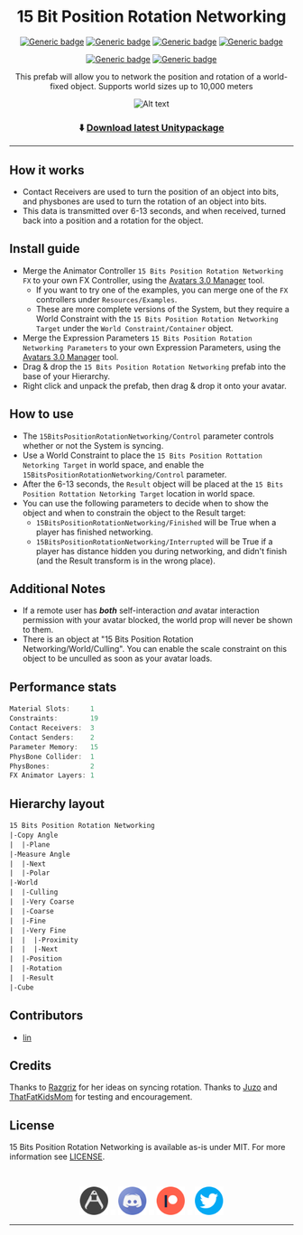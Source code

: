 <div align="center">

# 15 Bit Position Rotation Networking

[![Generic badge](https://img.shields.io/github/downloads/VRLabs/15-Bits-Position-Rotation-Networking/total?label=Downloads)](https://github.com/VRLabs/15-Bits-Position-Rotation-Networking/releases/latest)
[![Generic badge](https://img.shields.io/badge/License-MIT-informational.svg)](https://github.com/VRLabs/15-Bits-Position-Rotation-Networking/blob/main/LICENSE)
[![Generic badge](https://img.shields.io/badge/Unity-2019.4.31f1-lightblue.svg)](https://unity3d.com/unity/whats-new/2019.4.31)
[![Generic badge](https://img.shields.io/badge/SDK-AvatarSDK3-lightblue.svg)](https://vrchat.com/home/download)

[![Generic badge](https://img.shields.io/discord/706913824607043605?color=%237289da&label=DISCORD&logo=Discord&style=for-the-badge)](https://discord.vrlabs.dev/)
[![Generic badge](https://img.shields.io/endpoint.svg?url=https%3A%2F%2Fshieldsio-patreon.vercel.app%2Fapi%3Fusername%3Dvrlabs%26type%3Dpatrons&style=for-the-badge)](https://patreon.vrlabs.dev/)

This prefab will allow you to network the position and rotation of a world-fixed object. Supports world sizes up to 10,000 meters

![Alt text]()

### ⬇️ [Download latest Unitypackage](https://github.com/VRLabs/15-Bits-Position-Rotation-Networking/releases/latest)

<!-- 
### 📦 [Add to VRChat Creator Companion]() -->

</div>

---

## How it works

* Contact Receivers are used to turn the position of an object into bits, and physbones are used to turn the rotation of an object into bits.
* This data is transmitted over 6-13 seconds, and when received, turned back into a position and a rotation for the object.

## Install guide

* Merge the Animator Controller ``15 Bits Position Rotation Networking FX`` to your own FX Controller, using the [Avatars 3.0 Manager](https://github.com/VRLabs/Avatars-3.0-Manager) tool.
  * If you want to try one of the examples, you can merge one of the ``FX`` controllers under ``Resources/Examples``.
  * These are more complete versions of the System, but they require a World Constraint with the ``15 Bits Position Rotation Networking Target`` under the ``World Constraint/Container`` object.
* Merge the Expression Parameters ``15 Bits Position Rotation Networking Parameters`` to your own Expression Parameters, using the [Avatars 3.0 Manager](https://github.com/VRLabs/Avatars-3.0-Manager) tool.
* Drag & drop the ``15 Bits Position Rotation Networking`` prefab into the base of your Hierarchy.
* Right click and unpack the prefab, then drag & drop it onto your avatar.

## How to use

* The ``15BitsPositionRotationNetworking/Control`` parameter controls whether or not the System is syncing.
* Use a World Constraint to place the ``15 Bits Position Rottation Netorking Target`` in world space, and enable the ``15BitsPositionRotationNetworking/Control`` parameter.
* After the 6-13 seconds, the ``Result`` object will be placed at the ``15 Bits Position Rottation Netorking Target`` location in world space.
* You can use the following parameters to decide when to show the object and when to constrain the object to the Result target:
  * ``15BitsPositionRotationNetworking/Finished`` will be True when a player has finished networking.
  * ``15BitsPositionRotationNetworking/Interrupted`` will be True if a player has distance hidden you during networking, and didn't finish (and the Result transform is in the wrong place).

## Additional Notes

* If a remote user has _**both**_ self-interaction *and* avatar interaction permission with your avatar blocked, the world prop will never be shown to them.
* There is an object at "15 Bits Position Rotation Networking/World/Culling". You can enable the scale constraint on this object to be unculled as soon as your avatar loads.

## Performance stats

```c++
Material Slots:     1
Constraints:        19
Contact Receivers:  3
Contact Senders:    2
Parameter Memory:   15
PhysBone Collider:  1
PhysBones:          2
FX Animator Layers: 1
```

## Hierarchy layout

```html
15 Bits Position Rotation Networking
|-Copy Angle
|  |-Plane
|-Measure Angle
|  |-Next
|  |-Polar
|-World
|  |-Culling
|  |-Very Coarse
|  |-Coarse
|  |-Fine
|  |-Very Fine
|  |  |-Proximity
|  |  |-Next
|  |-Position
|  |-Rotation
|  |-Result
|-Cube
```

## Contributors

* [lin](https://github.com/oofdesu)

## Credits

Thanks to [Razgriz](https://github.com/rrazgriz) for her ideas on syncing rotation. Thanks to [Juzo](https://github.com/JuzoVR) and [ThatFatKidsMom](https://github.com/ThatFatKidsMom) for testing and encouragement.

## License

15 Bits Position Rotation Networking is available as-is under MIT. For more information see [LICENSE](https://github.com/VRLabs/15-Bits-Position-Rotation-Networking/blob/main/LICENSE).

​

<div align="center">

[<img src="https://github.com/VRLabs/Resources/raw/main/Icons/VRLabs.png" width="50" height="50">](https://vrlabs.dev "VRLabs")
<img src="https://github.com/VRLabs/Resources/raw/main/Icons/Empty.png" width="10">
[<img src="https://github.com/VRLabs/Resources/raw/main/Icons/Discord.png" width="50" height="50">](https://discord.vrlabs.dev/ "VRLabs")
<img src="https://github.com/VRLabs/Resources/raw/main/Icons/Empty.png" width="10">
[<img src="https://github.com/VRLabs/Resources/raw/main/Icons/Patreon.png" width="50" height="50">](https://patreon.vrlabs.dev/ "VRLabs")
<img src="https://github.com/VRLabs/Resources/raw/main/Icons/Empty.png" width="10">
[<img src="https://github.com/VRLabs/Resources/raw/main/Icons/Twitter.png" width="50" height="50">](https://twitter.com/vrlabsdev "VRLabs")

</div>

---
